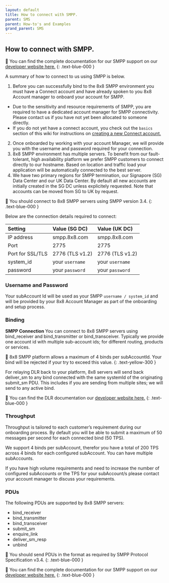 ```yaml
---
layout: default
title: How to connect with SMPP.
parent: SMS
parent: How-to's and Examples
grand_parent: SMS
---
```


## How to connect with SMPP.


📘  You can find the complete documentation for our SMPP support on our [developer website here.](https://developer.8x8.com/connect/reference/smpp-connection)
{: .text-blue-000 }

A summary of how to connect to us using SMPP is below.

1. Before you can successfully bind to the 8x8 SMPP environment you must have a Connect account and have already spoken to you 8x8 Account manager to onboard your account for SMPP.
  - Due to the sensitivity and resource requirements of SMPP, you are required to have a dedicated account manager for SMPP connectivity. Please contact us if you have not yet been allocated to someone directly.
  - If you do not yet have a connect account, you check out the `basics` section of this wiki for instructions on [creating a new Connect account.](https://mlwrogers.github.io/cpaas-wiki/docs/basics/connect_createAccount/)
2. Once onboarded by working with your account Manager, we will provide you with the username and password required for your connection.
3. 8x8 SMPP environment has multiple servers. To benefit from our fault-tolerant, high availability platform we prefer SMPP customers to connect directly to our hostname. Based on location and traffic load your application will be automatically connected to the best server.
4. We have two primary regions for SMPP termination, our Signapore (SG) Data Center and our UK Data Center.  By default all new accounts are initially created in the SG DC unless explicitely requested.  Note that accounts can be moved from SG to UK by request.

📘  You should connect to 8x8 SMPP servers using SMPP version 3.4.
{: .text-blue-000 }

Below are the connection details required to connect:

| Setting          | Value (SG DC)    | Value (UK DC)    |
|:-----------------|:-----------------|:-----------------|
| IP address       | smpp.8x8.com     | smpp.8x8.com     |
| Port             | 2775             | 2775             |
| Port for SSL/TLS | 2776 (TLS v1.2)  | 2776 (TLS v1.2)  |
| system_id	       | your `username`  | your `username`  |
| password	       | your `password`  | your `password`  |

### Username and Password

Your subAccount Id will be used as your SMPP `username / system_id` and will be provided by your 8x8 Account Manager as part of the onboarding and setup process.

### Binding
**SMPP Connection**
You can connect to 8x8 SMPP servers using bind_receiver and bind_transmitter or bind_transceiver. Typically we provide one account id with multiple sub-account ids; for different routing, products or services.

🚧  8x8 SMPP platform allows a maximum of 4 binds per subAccountId. Your bind will be rejected if your try to exceed this value.
{: .text-yellow-300 }

For relaying DLR
 back to your platform, 8x8 servers will send back deliver_sm to any bind connected with the same systemId of the originating submit_sm PDU. This includes if you are sending from multiple sites; we will send to any active bind.

📘  You can find the DLR documentation our [developer website here.](https://developer.8x8.com/connect/reference/smpp-delivery-receipts)
{: .text-blue-000 }

### Throughput
Throughput is tailored to each customer’s requirement during our onboarding process. By default you will be able to submit a maximum of 50 messages per second for each connected bind (50 TPS).  

We support 4 binds per subAccount, therefor you have a total of 200 TPS across 4 binds for each configured subAccount.  You can have multiple subAccounts.

If you have high volume requirements and need to increase the number of configured subAccounts or the TPS for your subAccount/s please contact your account manager to discuss your requirements.

### PDUs
The following PDUs are supported by 8x8 SMPP servers:

- bind_receiver
- bind_transmitter
- bind_transceiver
- submit_sm
- enquire_link
- deliver_sm_resp
- unbind

📘  You should send PDUs in the format as required by SMPP Protocol Specification v3.4.
{: .text-blue-000 }

📘  You can find the complete documentation for our SMPP support on our [developer website here.](https://developer.8x8.com/connect/reference/smpp-connection)
{: .text-blue-000 }
